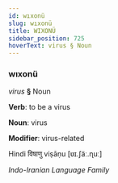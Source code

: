 ```yaml
---
id: wıxonü
slug: wıxonü
title: WIXONÜ
sidebar_position: 725
hoverText: virus § Noun
---
```


### wıxonü

*virus* **§** Noun

**Verb**: to be a virus

**Noun**: virus

**Modifier**: virus-related

Hindi विषाणु viṣāṇu [ʋɪ.ʃäː.ɳuː]

*Indo-Iranian Language Family*